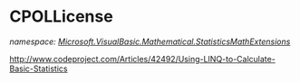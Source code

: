 ﻿# CPOLLicense
_namespace: [Microsoft.VisualBasic.Mathematical.StatisticsMathExtensions](./index.md)_

http://www.codeproject.com/Articles/42492/Using-LINQ-to-Calculate-Basic-Statistics





